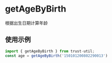 # getAgeByBirth

根据出生日期计算年龄

## 使用示例

```javascript
import { getAgeByBirth } from trust-util;
const age = getAgeByBirth('150101200802290013')
```
